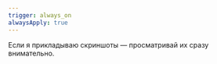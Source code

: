 ```yaml
---
trigger: always_on
alwaysApply: true
---
```

Если я прикладываю скриншоты — просматривай их сразу внимательно.
